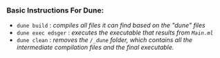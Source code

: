 <h3> Basic Instructions For Dune: </h3>

- `dune build` : <i> compiles all files it can find based on the "dune" files </i>
- `dune exec edsger` : <i> executes the executable that results from `Main.ml` </i>
- `dune clean` : <i> removes the `/_dune` folder, which contains all the intermediate compilation files and the final executable. </i>


